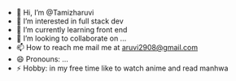 - 👋 Hi, I’m @Tamizharuvi
- 👀 I’m interested in full stack dev
- 🌱 I’m currently learning front end
- 💞️ I’m looking to collaborate on ...
- 📫 How to reach me mail me at aruvi2908@gmail.com
- 😄 Pronouns: ...
- ⚡ Hobby: in my free time like to watch anime and read manhwa 

<!---
Tamizharuvi2006/Tamizharuvi2006 is a ✨ special ✨ repository because its `README.md` (this file) appears on your GitHub profile.
You can click the Preview link to take a look at your changes.
--->
